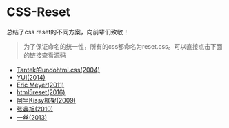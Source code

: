# CSS-Reset
总结了css reset的不同方案，向前辈们致敬！
> 为了保证命名的统一性，所有的css都命名为reset.css。可以直接点击下面的链接查看源码

* [Tantek的undohtml.css(2004)](http://merrier.github.io/CSS-Reset/tantek/reset.css)
* [YUI(2014)](http://merrier.github.io/CSS-Reset/yui/reset.css)
* [Eric Meyer(2011)](http://merrier.github.io/CSS-Reset/eric/reset.css)
* [html5reset(2016)](http://merrier.github.io/CSS-Reset/html5reset/reset.css)
* [阿里Kissy框架(2009)](http://merrier.github.io/CSS-Reset/kissy/reset.css)
* [张鑫旭(2010)](http://merrier.github.io/CSS-Reset/zhangxinxu/reset.css)
* [一丝(2013)](http://merrier.github.io/CSS-Reset/yisibl/nest.css)